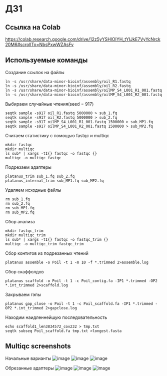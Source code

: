 # ДЗ1
## Ссылка на Colab
https://colab.research.google.com/drive/12z5yYSHlOIYH_tYIJkE7VyYcNrck20M6#scrollTo=NbsPxwWZAsFv
## Используемые команды
Создание ссылок на файлы
```
ln -s /usr/share/data-minor-bioinf/assembly/oil_R1.fastq
ln -s /usr/share/data-minor-bioinf/assembly/oil_R2.fastq
ln -s /usr/share/data-minor-bioinf/assembly/oilMP_S4_L001_R1_001.fastq
ln -s /usr/share/data-minor-bioinf/assembly/oilMP_S4_L001_R2_001.fastq
```    
Выбираем случайные чтения(seed = 917)
```
seqtk sample -s917 oil_R1.fastq 5000000 > sub_1.fq
seqtk sample -s917 oil_R2.fastq 5000000 > sub_2.fq
seqtk sample -s917 oilMP_S4_L001_R1_001.fastq 1500000 > sub_MP1.fq
seqtk sample -s917 oilMP_S4_L001_R2_001.fastq 1500000 > sub_MP2.fq
```        
Считаем статистику с помощью fastqc и multiqc
```
mkdir fastqc
mkdir multiqc
ls sub* | xargs -tI{} fastqc -o fastqc {}
multiqc -o multiqc fastqc
```   
Подрезаем адаптеры
```
platanus_trim sub_1.fq sub_2.fq
platanus_internal_trim sub_MP1.fq sub_MP2.fq
```   
Удаляем исходные файлы
```
rm sub_1.fq
rm sub_2.fq
rm sub_MP1.fq
rm sub_MP2.fq
```    
Сбор анализа
```
mkdir fastqc_trim
mkdir multiqc_trim
ls sub* | xargs -tI{} fastqc -o fastqc_trim {}
multiqc -o multiqc_trim fastqc_trim
```     
Сбор контигов из подрезанных чтений
```
platanus assemble -o Poil -t 1 -m 10 -f *.trimmed 2>assemble.log
```     
Сбор скаффолдов
```
platanus scaffold -o Poil -t 1 -c Poil_contig.fa -IP1 *.trimmed -OP2 *.int_trimmed 2>scaffold.log
```   
Закрываем гэпы
```
platanus gap_close -o Poil -t 1 -c Poil_scaffold.fa -IP1 *.trimmed -OP2 *.int_trimmed 2>gapclose.log
```   
Находим наидленнейшую последовательность
```
echo scaffold1_len3834572_cov232 > tmp.txt
seqtk subseq Poil_scaffold.fa tmp.txt >longest.fasta
```
## Multiqc screenshots
Начальные варианты
![image](https://user-images.githubusercontent.com/55449081/138959676-79aec7c4-7006-47c1-9c09-7cdac27466a2.png)
![image](https://user-images.githubusercontent.com/55449081/138959771-bf64d99e-fbcf-4af3-8026-ded254eb1315.png)
![image](https://user-images.githubusercontent.com/55449081/138959846-29ffc01a-d778-4084-8f33-dce5307ca695.png)

Обрезанные адаптеры
![image](https://user-images.githubusercontent.com/55449081/138960636-d64f6a87-20a5-4827-a85d-14d7da068dc4.png)
![image](https://user-images.githubusercontent.com/55449081/138960664-40728463-1491-49e3-a21b-83334a111255.png)
![image](https://user-images.githubusercontent.com/55449081/138960849-687e3efa-6b5b-449e-ad11-f4de0bd1b1b3.png)

